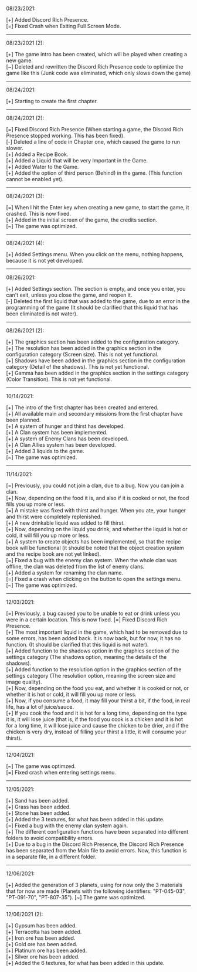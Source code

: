 08/23/2021:

[+] Added Discord Rich Presence.     
[=] Fixed Crash when Exiting Full Screen Mode.     

------------------------

08/23/2021 (2): 

[+] The game intro has been created, which will be played when creating a new game.      
[~] Deleted and rewritten the Discord Rich Presence code to optimize the game like this (Junk code was eliminated, which only slows down the game)      

-------------------------

08/24/2021:

[+] Starting to create the first chapter.       

-------------------------

08/24/2021 (2):

[=] Fixed Discord Rich Presence (When starting a game, the Discord Rich Presence stopped working. This has been fixed).        
[-] Deleted a line of code in Chapter one, which caused the game to run slower.      
[+] Added a Recipe Book.       
[+] Added a Liquid that will be very Important in the Game.       
[+] Added Water to the Game.        
[+] Added the option of third person (Behind) in the game. (This function cannot be enabled yet).          

-------------------------

08/24/2021 (3):

[=] When I hit the Enter key when creating a new game, to start the game, it crashed. This is now fixed.               
[+] Added in the initial screen of the game, the credits section.          
[~] The game was optimized.             

-------------------------

08/24/2021 (4):

[+] Added Settings menu.  When you click on the menu, nothing happens, because it is not yet developed.           

-------------------------

08/26/2021:

[+] Added Settings section. The section is empty, and once you enter, you can't exit, unless you close the game, and reopen it.           
[-] Deleted the first liquid that was added to the game, due to an error in the programming of the game (It should be clarified that this liquid that has been eliminated is not water).               

-------------------------

08/26/2021 (2):

[+] The graphics section has been added to the configuration category.          
[+] The resolution has been added in the graphics section in the configuration category (Screen size). This is not yet functional.            
[+] Shadows have been added in the graphics section in the configuration category (Detail of the shadows). This is not yet functional.             
[+] Gamma has been added in the graphics section in the settings category (Color Transition). This is not yet functional.           

-------------------------

10/14/2021:

[+] The intro of the first chapter has been created and entered.             
[+] All available main and secondary missions from the first chapter have been planned.               
[+] A system of hunger and thirst has developed.                 
[+] A Clan system has been implemented.                 
[+] A system of Enemy Clans has been developed.                
[+] A Clan Allies system has been developed.             
[+] Added 3 liquids to the game.                
[~] The game was optimized.              

-------------------------

11/14/2021:

[=] Previously, you could not join a clan, due to a bug. Now you can join a clan.                
[+] Now, depending on the food it is, and also if it is cooked or not, the food fills you up more or less.            
[=] A mistake was fixed with thirst and hunger. When you ate, your hunger and thirst were completely replenished.          
[+] A new drinkable liquid was added to fill thirst.                 
[+] Now, depending on the liquid you drink, and whether the liquid is hot or cold, it will fill you up more or less.                  
[+] A system to create objects has been implemented, so that the recipe book will be functional (it should be noted that the object creation system and the recipe book are not yet linked).             
[=] Fixed a bug with the enemy clan system. When the whole clan was offline, the clan was deleted from the list of enemy clans.           
[+] Added a system for renaming the clan name.                 
[=] Fixed a crash when clicking on the button to open the settings menu.             
[~] The game was optimized.             

-------------------------

12/03/2021:

[=] Previously, a bug caused you to be unable to eat or drink unless you were in a certain location. This is now fixed.
[=] Fixed Discord Rich Presence.      
[+] The most important liquid in the game, which had to be removed due to some errors, has been added back. It is now back, but for now, it has no function. (It should be clarified that this liquid is not water).      
[+] Added function to the shadows option in the graphics section of the settings category (The shadows option, meaning the details of the shadows).        
[+] Added function to the resolution option in the graphics section of the settings category (The resolution option, meaning the screen size and image quality).     
[+] Now, depending on the food you eat, and whether it is cooked or not, or whether it is hot or cold, it will fill you up more or less.    
[+] Now, if you consume a food, it may fill your thirst a bit, if the food, in real life, has a lot of juice/sauce.    
[+] If you cook the food and it is hot for a long time, depending on the type it is, it will lose juice (that is, if the food you cook is a chicken and it is hot for a long time, it will lose juice and cause the chicken to be drier, and if the chicken is very dry, instead of filling your thirst a little, it will consume your thirst).     

-------------------------

12/04/2021:

[~] The game was optimzed.    
[=] Fixed crash when entering settings menu.   

------------------------

12/05/2021:

[+] Sand has been added.   
[+] Grass has been added.    
[+] Stone has been added.   
[+] Added the 3 textures, for what has been added in this update.      
[=] Fixed a bug with the enemy clan system again.    
[+] The different configuration functions have been separated into different folders to avoid compatibility errors.    
[+] Due to a bug in the Discord Rich Presence, the Discord Rich Presence has been separated from the Main file to avoid errors. Now, this function is in a separate file, in a different folder.    

------------------------

12/06/2021:

[+] Added the generation of 3 planets, using for now only the 3 materials that for now are made (Planets with the following identifiers: "PT-045-03", "PT-091-70", "PT-807-35"). 
[~] The game was optimized.    

------------------------

12/06/2021 (2):

[+] Gypsum has been added.   
[+] Terracotta has been added.    
[+] Iron ore has been added.   
[+] Gold ore has been added.    
[+] Platinum ore has been added.     
[+] Silver ore has been added.      
[+] Added the 6 textures, for what has been added in this update.    
